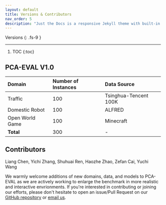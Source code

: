 ```yaml
---
layout: default
title: Versions & Contributors
nav_order: 5
description: "Just the Docs is a responsive Jekyll theme with built-in search that is easily customizable and hosted on GitHub Pages."
---
```


Versions
{: .fs-9 }

---


1. TOC
{:toc}



## PCA-EVAL V1.0



| Domain        | Number of Instances        | Data Source |
|:-------------|:------------------|:------------------|
|Traffic|100| Tsinghua-Tencent 100K |
|Domestic Robot|100| ALFRED |
|Open World Game|100| Minecraft |
|**Total**|300| - |


## Contributors

Liang Chen, Yichi Zhang, Shuhuai Ren, Haozhe Zhao, Zefan Cai, Yuchi Wang



We warmly welcome additions of new domains, data, and models to PCA-EVAL as we are actively working to enlarge the benchmark in more realistic and interactive envrionments. If you're interested in contributing or joining our efforts, please don't hesitate to open an issue/Pull Request on our [GitHub repository](https://github.com/pkunlp-icler/PCA-EVAL) or [email us](mailto:leo.liang.chen@outlook.com).


